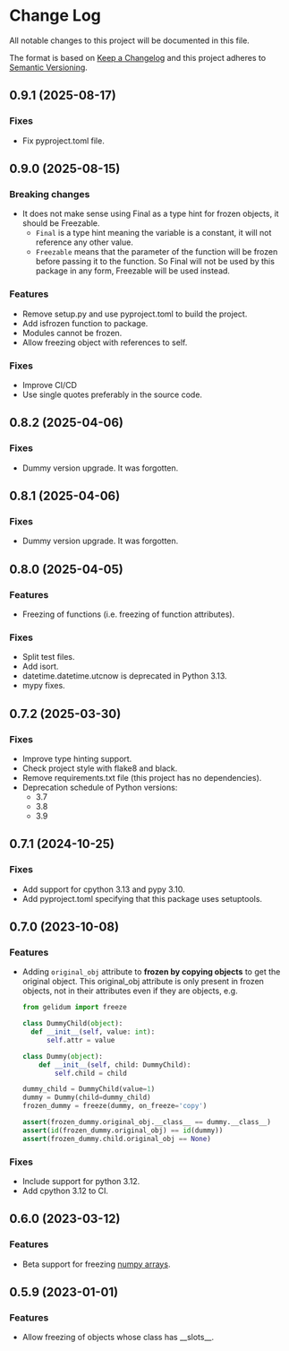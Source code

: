 # Change Log
All notable changes to this project will be documented in this file.

The format is based on [Keep a Changelog](http://keepachangelog.com/)
and this project adheres to [Semantic Versioning](http://semver.org/).

## 0.9.1 (2025-08-17)
### Fixes
- Fix pyproject.toml file.

## 0.9.0 (2025-08-15)
### Breaking changes
- It does not make sense using Final as a type hint for frozen objects, it should be Freezable.
  - `Final` is a type hint meaning the variable is a constant, it will not reference any other value.
  - `Freezable` means that the parameter of the function will be frozen before passing it to the function. 
So Final will not be used by this package in any form, Freezable will be used instead.

### Features
- Remove setup.py and use pyproject.toml to build the project.
- Add isfrozen function to package.
- Modules cannot be frozen.
- Allow freezing object with references to self.

### Fixes
- Improve CI/CD
- Use single quotes preferably in the source code.

## 0.8.2 (2025-04-06)
### Fixes
- Dummy version upgrade. It was forgotten.

## 0.8.1 (2025-04-06)
### Fixes
- Dummy version upgrade. It was forgotten. 

## 0.8.0 (2025-04-05)
### Features
- Freezing of functions (i.e. freezing of function attributes).
### Fixes
- Split test files.
- Add isort.
- datetime.datetime.utcnow is deprecated in Python 3.13.
- mypy fixes.

## 0.7.2 (2025-03-30)
### Fixes
- Improve type hinting support. 
- Check project style with flake8 and black.
- Remove requirements.txt file (this project has no dependencies).
- Deprecation schedule of Python versions:
  - 3.7
  - 3.8
  - 3.9

## 0.7.1 (2024-10-25)
### Fixes
- Add support for cpython 3.13 and pypy 3.10.
- Add pyproject.toml specifying that this package uses setuptools. 

## 0.7.0 (2023-10-08)
### Features
- Adding `original_obj` attribute to **frozen by copying objects** to get the original object.
  This original_obj attribute is only present in frozen objects, not in their attributes even if they are objects, e.g.
  ```python
  from gelidum import freeze
  
  class DummyChild(object):
    def __init__(self, value: int):
        self.attr = value

  class Dummy(object):
      def __init__(self, child: DummyChild):
          self.child = child

  dummy_child = DummyChild(value=1)
  dummy = Dummy(child=dummy_child)
  frozen_dummy = freeze(dummy, on_freeze='copy')

  assert(frozen_dummy.original_obj.__class__ == dummy.__class__)
  assert(id(frozen_dummy.original_obj) == id(dummy))
  assert(frozen_dummy.child.original_obj == None)
  ```
### Fixes
- Include support for python 3.12.
- Add cpython 3.12 to CI.

## 0.6.0 (2023-03-12)
### Features
- Beta support for freezing [numpy arrays](https://numpy.org/doc/stable/reference/arrays.html).

## 0.5.9 (2023-01-01)
### Features
- Allow freezing of objects whose class has \_\_slots\_\_.
